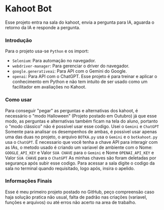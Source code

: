 # Kahoot Bot
Esse projeto entra na sala do kahoot, envia a pergunta para IA, aguarda o retorno da IA e responde a pergunta.

### Introdução
Para o projeto usa-se `Python` e os import:
- `Selenium`: Para automação no navegador.
- `webdriver-manager`: Para gerenciar o driver do navegador.
- `google.generativeai`: Para API com o Gemini do Google.
- `openai`: Para API com o ChatGPT.
Esse projeto é para treinar e aplicar o conhecimento em Python e não tem intuito de ser usado como um facilitador em avaliações no Kahoot.

### Como usar
Para conseguir "pegar" as perguntas e alternativas dos kahoot, é necessário o "modo Halloween" (Projeto postado em Outubro) já que esse modo, as perguntas e alternativas também ficam na tela do aluno, portanto o "modo clássico" não é possível usar esse codigo.
Usei o `Gemini` e `ChatGPT` Somente para analisar os desempenhos de ambas, é possivel usar apenas uma das duas no projeto, o arquivo `BOTKA.py` usa o `Gemini` e o `botkahoot.py` usa o `ChatGPT`.
É necessario que você tenha a chave API para interagir com as IAs, o metodo usado é criando um variavel de ambiente com o Nome: `GOOGLE_API_KEY` e Valor `SUA CHAVE` para o `Gemini` e Nome `OPENAI_API_KEY` e Valor `SUA CHAVE` para o `ChatGPT`
As minhas chaves são foram deletadas por segurança após subir esse codigo.
Para acessar a sala digite o codigo da sala no terminal quando requisitado, logo após, insira o apelido.

### Informações Finais
Esse é meu primeiro projeto postado no GitHub, peço compreensão caso haja solução pratica não usual, falta de padrão nas criações (variavel, funções e arquivos) ou até erros não acerto na area de trabalho. 
